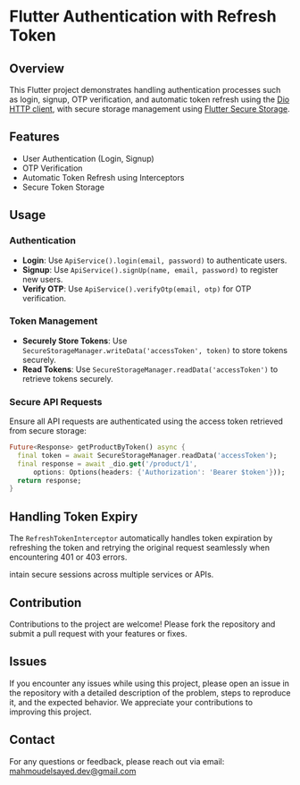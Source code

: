 # Flutter Authentication with Refresh Token

## Overview
This Flutter project demonstrates handling authentication processes such as login, signup, OTP verification, and automatic token refresh using the [Dio HTTP client](https://pub.dev/packages/dio), with secure storage management using [Flutter Secure Storage](https://pub.dev/packages/flutter_secure_storage).

## Features
- User Authentication (Login, Signup)
- OTP Verification
- Automatic Token Refresh using Interceptors
- Secure Token Storage

## Usage

### Authentication
- **Login**: Use `ApiService().login(email, password)` to authenticate users.
- **Signup**: Use `ApiService().signUp(name, email, password)` to register new users.
- **Verify OTP**: Use `ApiService().verifyOtp(email, otp)` for OTP verification.

### Token Management
- **Securely Store Tokens**: Use `SecureStorageManager.writeData('accessToken', token)` to store tokens securely.
- **Read Tokens**: Use `SecureStorageManager.readData('accessToken')` to retrieve tokens securely.

### Secure API Requests
Ensure all API requests are authenticated using the access token retrieved from secure storage:
```dart
Future<Response> getProductByToken() async {
  final token = await SecureStorageManager.readData('accessToken');
  final response = await _dio.get('/product/1',
      options: Options(headers: {'Authorization': 'Bearer $token'}));
  return response;
}
```
## Handling Token Expiry

The `RefreshTokenInterceptor` automatically handles token expiration by refreshing the token and retrying the original request seamlessly when encountering 401 or 403 errors.

intain secure sessions across multiple services or APIs.


## Contribution

Contributions to the project are welcome! Please fork the repository and submit a pull request with your features or fixes.

## Issues

If you encounter any issues while using this project, please open an issue in the repository with a detailed description of the problem, steps to reproduce it, and the expected behavior. We appreciate your contributions to improving this project.

## Contact

For any questions or feedback, please reach out via email: [mahmoudelsayed.dev@gmail.com](mahmoudelsayed.dev@gmail.com)
